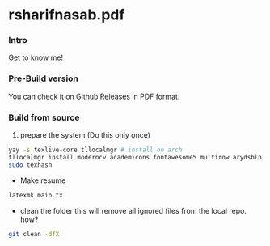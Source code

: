 # rsharifnasab.pdf

### Intro

Get to know me!

### Pre-Build version

You can check it on Github Releases in PDF format.

### Build from source

1. prepare the system (Do this only once)

```sh
yay -s texlive-core tllocalmgr # install on arch
tllocalmgr install moderncv academicons fontawesome5 multirow arydshln
sudo texhash
```

- Make resume

```sh
latexmk main.tx
```

- clean the folder
  this will remove all ignored files from the local repo. [how?](https://stackoverflow.com/a/46273201/10999348)

```sh
git clean -dfX
```

